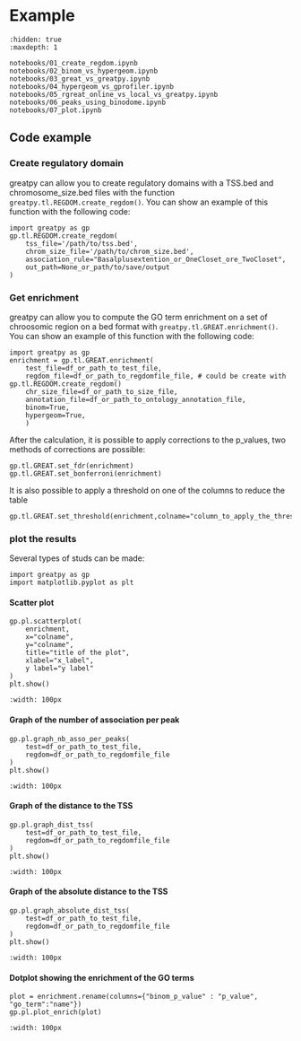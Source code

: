 # Example

```{toctree}
:hidden: true
:maxdepth: 1

notebooks/01_create_regdom.ipynb
notebooks/02_binom_vs_hypergeom.ipynb
notebooks/03_great_vs_greatpy.ipynb
notebooks/04_hypergeom_vs_gprofiler.ipynb
notebooks/05_rgreat_online_vs_local_vs_greatpy.ipynb
notebooks/06_peaks_using_binodome.ipynb
notebooks/07_plot.ipynb
```
## Code example 
### Create regulatory domain
greatpy can allow you to create regulatory domains with a TSS.bed and chromosome_size.bed files with the function `greatpy.tl.REGDOM.create_regdom()`. You can show an example of this function with the following code:
```
import greatpy as gp
gp.tl.REGDOM.create_regdom(
    tss_file='/path/to/tss.bed',
    chrom_size_file='/path/to/chrom_size.bed',
    association_rule="Basalplusextention_or_OneCloset_ore_TwoCloset",
    out_path=None_or_path/to/save/output
)
```

### Get enrichment 
greatpy can allow you to compute the GO term enrichment on a set of chroosomic region on a bed format with `greatpy.tl.GREAT.enrichment()`. You can show an example of this function with the following code:
```
import greatpy as gp 
enrichment = gp.tl.GREAT.enrichment(
    test_file=df_or_path_to_test_file, 
    regdom_file=df_or_path_to_regdomfile_file, # could be create with gp.tl.REGDOM.create_regdom() 
    chr_size_file=df_or_path_to_size_file,
    annotation_file=df_or_path_to_ontology_annotation_file,
    binom=True,
    hypergeom=True,
    )
```
After the calculation, it is possible to apply corrections to the p_values, two methods of corrections are possible: 
``` 
gp.tl.GREAT.set_fdr(enrichment)
gp.tl.GREAT.set_bonferroni(enrichment)
```
It is also possible to apply a threshold on one of the columns to reduce the table 
```
gp.tl.GREAT.set_threshold(enrichment,colname="column_to_apply_the_threshold",alpha=0.05)
```

### plot the results 
Several types of studs can be made: 
```
import greatpy as gp
import matplotlib.pyplot as plt
```
#### Scatter plot 
```
gp.pl.scatterplot(
    enrichment,
    x="colname",
    y="colname",
    title="title of the plot",
    xlabel="x_label",
    y label="y label"
)
plt.show()
```
```{image} _static/scatterplot.png
:width: 100px
```
#### Graph of the number of association per peak 
```
gp.pl.graph_nb_asso_per_peaks(
    test=df_or_path_to_test_file, 
    regdom=df_or_path_to_regdomfile_file   
)
plt.show()
```
```{image} _static/Number_of_association.png
:width: 100px
```

#### Graph of the distance to the TSS 
```
gp.pl.graph_dist_tss(
    test=df_or_path_to_test_file, 
    regdom=df_or_path_to_regdomfile_file   
)
plt.show()
```
```{image} _static/dist_tss.png
:width: 100px
```
#### Graph of the absolute distance to the TSS 
```
gp.pl.graph_absolute_dist_tss(
    test=df_or_path_to_test_file, 
    regdom=df_or_path_to_regdomfile_file   
)
plt.show()
```

```{image} _static/abs_dist_tss.png
:width: 100px
```
#### Dotplot showing the enrichment of the GO terms 
```
plot = enrichment.rename(columns={"binom_p_value" : "p_value", "go_term":"name"})
gp.pl.plot_enrich(plot)
```

```{image} _static/dotplot.png
:width: 100px
```